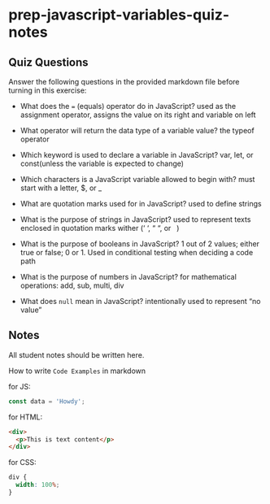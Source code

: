 # prep-javascript-variables-quiz-notes

## Quiz Questions

Answer the following questions in the provided markdown file before turning in this exercise:

- What does the `=` (equals) operator do in JavaScript?
  used as the assignment operator, assigns the value on its right and variable on left

- What operator will return the data type of a variable value?
  the typeof operator

- Which keyword is used to declare a variable in JavaScript?
  var, let, or const(unless the variable is expected to change)

- Which characters is a JavaScript variable allowed to begin with?
  must start with a letter, $, or \_

- What are quotation marks used for in JavaScript?
  used to define strings

- What is the purpose of strings in JavaScript?
  used to represent texts enclosed in quotation marks wither (‘ ‘, “ “, or ` `)

- What is the purpose of booleans in JavaScript?
  1 out of 2 values; either true or false; 0 or 1. Used in conditional testing when deciding a code path

- What is the purpose of numbers in JavaScript?
  for mathematical operations: add, sub, multi, div

- What does `null` mean in JavaScript?
  intentionally used to represent “no value”

## Notes

All student notes should be written here.

How to write `Code Examples` in markdown

for JS:

```javascript
const data = 'Howdy';
```

for HTML:

```html
<div>
  <p>This is text content</p>
</div>
```

for CSS:

```css
div {
  width: 100%;
}
```
